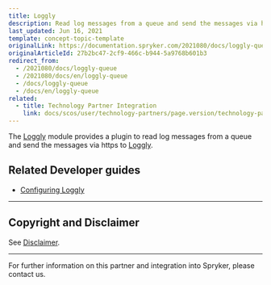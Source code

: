 ```yaml
---
title: Loggly
description: Read log messages from a queue and send the messages via https by integrating Loggly into the Spryker Commerce OS.
last_updated: Jun 16, 2021
template: concept-topic-template
originalLink: https://documentation.spryker.com/2021080/docs/loggly-queue
originalArticleId: 27b2bc47-2cf9-466c-b944-5a9768b601b3
redirect_from:
  - /2021080/docs/loggly-queue
  - /2021080/docs/en/loggly-queue
  - /docs/loggly-queue
  - /docs/en/loggly-queue
related:
  - title: Technology Partner Integration
    link: docs/scos/user/technology-partners/page.version/technology-partner-integration.html
---
```


The [Loggly](https://github.com/spryker-eco/loggly) module provides a plugin to read log messages from a queue and send the messages via https to [Loggly](https://www.loggly.com/).


## Related Developer guides

* [Configuring Loggly](/docs/scos/dev/technology-partner-guides/{{page.version}}/operational-tools-monitoring-legal-etc/configuring-loggly.html)



---

## Copyright and Disclaimer

See [Disclaimer](https://github.com/spryker/spryker-documentation).

---
For further information on this partner and integration into Spryker, please contact us.

<div class="hubspot-form js-hubspot-form" data-portal-id="2770802" data-form-id="163e11fb-e833-4638-86ae-a2ca4b929a41" id="hubspot-1"></div>
